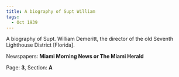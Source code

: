 ```yaml
---  
title: A biography of Supt William  
tags:  
  - Oct 1939  
---  
```

  
A biography of Supt. William Demeritt, the director of the old Seventh Lighthouse District [Florida].  
  
Newspapers: **Miami Morning News or The Miami Herald**  
  
Page: **3**, Section: **A** 
